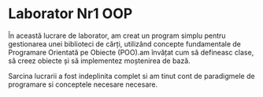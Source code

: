  
 # Laborator Nr1 OOP


În această lucrare de laborator, am creat un program simplu pentru gestionarea unei biblioteci de cărți, utilizând concepte fundamentale de Programare Orientată pe Obiecte (POO).am învățat cum să defineasc clase, să creez obiecte și să implementez moștenirea de bază.

Sarcina lucrarii a fost indeplinita complet si am tinut cont de paradigmele de programare si conceptele necesare necesare.